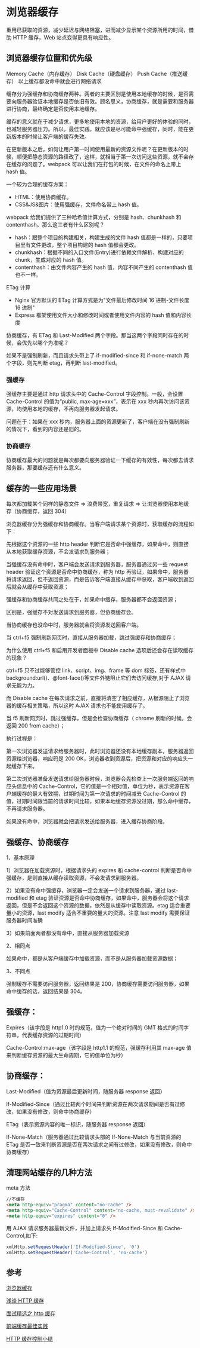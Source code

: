 # 浏览器缓存

重用已获取的资源，减少延迟与网络阻塞，进而减少显示某个资源所用的时间，借助 HTTP 缓存，Web 站点变得更具有响应性。

## 浏览器缓存位置和优先级

Memory Cache（内存缓存）
Disk Cache（硬盘缓存）
Push Cache（推送缓存）
以上缓存都没命中就会进行网络请求

缓存分为强缓存和协商缓存两种。两者的主要区别是使用本地缓存的时候，是否需要向服务器验证本地缓存是否依旧有效。顾名思义，协商缓存，就是需要和服务器进行协商，最终确定是否使用本地缓存。

缓存的意义就在于减少请求，更多地使用本地的资源，给用户更好的体验的同时，也减轻服务器压力。所以，最佳实践，就应该是尽可能命中强缓存，同时，能在更新版本的时候让客户端的缓存失效。

在更新版本之后，如何让用户第一时间使用最新的资源文件呢？在更新版本的时候，顺便把静态资源的路径改了，这样，就相当于第一次访问这些资源，就不会存在缓存的问题了。webpack 可以让我们在打包的时候，在文件的命名上带上 hash 值。

一个较为合理的缓存方案：

- HTML：使用协商缓存。
- CSS&JS&图片：使用强缓存，文件命名带上 hash 值。

webpack 给我们提供了三种哈希值计算方式，分别是 hash、chunkhash 和 contenthash。那么这三者有什么区别呢？

- hash：跟整个项目的构建相关，构建生成的文件 hash 值都是一样的，只要项目里有文件更改，整个项目构建的 hash 值都会更改。
- chunkhash：根据不同的入口文件(Entry)进行依赖文件解析、构建对应的 chunk，生成对应的 hash 值。
- contenthash：由文件内容产生的 hash 值，内容不同产生的 contenthash 值也不一样。

ETag 计算

- Nginx 官方默认的 ETag 计算方式是为"文件最后修改时间 16 进制-文件长度 16 进制"
- Express 框架使用文件大小和修改时间或者使用文件内容的 hash 值和内容长度

协商缓存，有 ETag 和 Last-Modified 两个字段。那当这两个字段同时存在的时候，会优先以哪个为准呢？

如果不是强制刷新，而且请求头带上了 if-modified-since 和 if-none-match 两个字段，则先判断 etag，再判断 last-modified。

### 强缓存

强缓存主要是通过 http 请求头中的 Cache-Control 字段控制。一般，会设置 Cache-Control 的值为“public, max-age=xxx”，表示在 xxx 秒内再次访问该资源，均使用本地的缓存，不再向服务器发起请求。

问题在于：如果在 xxx 秒内，服务器上面的资源更新了，客户端在没有强制刷新的情况下，看到的内容还是旧的。

### 协商缓存

协商缓存最大的问题就是每次都要向服务器验证一下缓存的有效性，每次都去请求服务器，那要缓存还有什么意义。

## 缓存的一些应用场景

每次都加载某个同样的静态文件 => 浪费带宽，重复请求 => 让浏览器使用本地缓存（协商缓存，返回 304）

浏览器缓存分为强缓存和协商缓存。当客户端请求某个资源时，获取缓存的流程如下：

先根据这个资源的一些 http header 判断它是否命中强缓存，如果命中，则直接从本地获取缓存资源，不会发请求到服务器；

当强缓存没有命中时，客户端会发送请求到服务器，服务器通过另一些 request header 验证这个资源是否命中协商缓存，称为 http 再验证，如果命中，服务器将请求返回，但不返回资源，而是告诉客户端直接从缓存中获取，客户端收到返回后就会从缓存中获取资源；

强缓存和协商缓存共同之处在于，如果命中缓存，服务器都不会返回资源；

区别是，强缓存不对发送请求到服务器，但协商缓存会。

当协商缓存也没命中时，服务器就会将资源发送回客户端。

当 ctrl+f5 强制刷新网页时，直接从服务器加载，跳过强缓存和协商缓存；

为什么使用 ctrl+f5 和启用开发者面板中 Disable cache 选项后还会存在读取缓存的现象？

ctrl+f5 只不过能够管控 link、script、img、frame 等 dom 标签，还有样式中 background:url()、@font-face()等文件外链阻止它们去访问缓存,对于 AJAX 请求无能为力。

而 Disable cache 在每次请求之前，直接将清空了相应缓存，从根源阻止了浏览器的缓存相关策略，所以这时 AJAX 请求也不能使用缓存了。

当 f5 刷新网页时，跳过强缓存，但是会检查协商缓存（ chrome 刷新的时候，会返回 200 from cache）；

执行过程是：

第一次浏览器发送请求给服务器时，此时浏览器还没有本地缓存副本，服务器返回资源给浏览器，响应码是 200 OK，浏览器收到资源后，把资源和对应的响应头一起缓存下来。

第二次浏览器准备发送请求给服务器时候，浏览器会先检查上一次服务端返回的响应头信息中的 Cache-Control，它的值是一个相对值，单位为秒，表示资源在客户端缓存的最大有效期，过期时间为第一次请求的时间减去 Cache-Control 的值，过期时间跟当前的请求时间比较，如果本地缓存资源没过期，那么命中缓存，不再请求服务器。

如果没有命中，浏览器就会把请求发送给服务器，进入缓存协商阶段。

## 强缓存、协商缓存

1、基本原理

1）浏览器在加载资源时，根据请求头的 expires 和 cache-control 判断是否命中强缓存，是则直接从缓存读取资源，不会发请求到服务器。

2）如果没有命中强缓存，浏览器一定会发送一个请求到服务器，通过 last-modified 和 etag 验证资源是否命中协商缓存，如果命中，服务器会将这个请求返回，但是不会返回这个资源的数据，依然是从缓存中读取资源。etag 适合重要量小的资源，last modify 适合不重要的量大的资源。注意 last modify 需要保证服务器时间准确

3）如果前面两者都没有命中，直接从服务器加载资源

2、相同点

如果命中，都是从客户端缓存中加载资源，而不是从服务器加载资源数据；

3、不同点

强制缓存不需要访问服务器，返回结果是 200，协商缓存需要访问服务器，如果命中缓存的话，返回结果是 304。

## 强缓存：

Expires（该字段是 http1.0 时的规范，值为一个绝对时间的 GMT 格式的时间字符串，代表缓存资源的过期时间）

Cache-Control:max-age（该字段是 http1.1 的规范，强缓存利用其 max-age 值来判断缓存资源的最大生命周期，它的值单位为秒）

## 协商缓存：

Last-Modified（值为资源最后更新时间，随服务器 response 返回）

If-Modified-Since（通过比较两个时间来判断资源在两次请求期间是否有过修改，如果没有修改，则命中协商缓存）

ETag（表示资源内容的唯一标识，随服务器 response 返回）

If-None-Match（服务器通过比较请求头部的 If-None-Match 与当前资源的 ETag 是否一致来判断资源是否在两次请求之间有过修改，如果没有修改，则命中协商缓存）

## 清理网站缓存的几种方法

meta 方法

```html
//不缓存
<meta http-equiv="pragma" content="no-cache" />
<meta http-equiv="Cache-Control" content="no-cache, must-revalidate" />
<meta http-equiv="expires" content="0" />
```

用 AJAX 请求服务器最新文件，并加上请求头 If-Modified-Since 和 Cache-Control,如下:

```js
xmlHttp.setRequestHeader('If-Modified-Since', '0')
xmlHttp.setRequestHeader('Cache-Control', 'no-cache')
```

## 参考

[浏览器缓存](https://segmentfault.com/a/1190000008377508)

[浅谈 HTTP 缓存](http://zhanglun.xyz/2019/03/09/%E6%B5%85%E8%B0%88-HTTP-%E7%BC%93%E5%AD%98/)

[面试精选之 http 缓存](https://juejin.im/post/5b3c87386fb9a04f9a5cb037)

[前端缓存最佳实践](https://juejin.im/post/5c136bd16fb9a049d37efc47)

[HTTP 缓存控制小结](https://imweb.io/topic/5795dcb6fb312541492eda8c)

